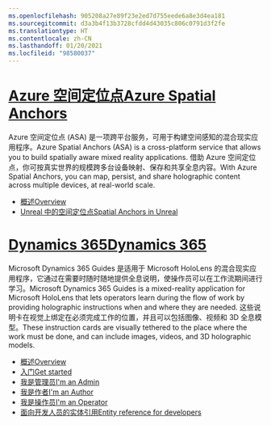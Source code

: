 ```yaml
---
ms.openlocfilehash: 905208a27e89f23e2ed7d755eede6a8e3d4ea181
ms.sourcegitcommit: d3a3b4f13b3728cfdd4d43035c806c0791d3f2fe
ms.translationtype: HT
ms.contentlocale: zh-CN
ms.lasthandoff: 01/20/2021
ms.locfileid: "98580037"
---
```

# <a name="azure-spatial-anchors"></a>[<span data-ttu-id="3486a-101">Azure 空间定位点</span><span class="sxs-lookup"><span data-stu-id="3486a-101">Azure Spatial Anchors</span></span>](#tab/asa)

<span data-ttu-id="3486a-102">Azure 空间定位点 (ASA) 是一项跨平台服务，可用于构建空间感知的混合现实应用程序。</span><span class="sxs-lookup"><span data-stu-id="3486a-102">Azure Spatial Anchors (ASA) is a cross-platform service that allows you to build spatially aware mixed reality applications.</span></span> <span data-ttu-id="3486a-103">借助 Azure 空间定位点，你可按真实世界的规模跨多台设备映射、保存和共享全息内容。</span><span class="sxs-lookup"><span data-stu-id="3486a-103">With Azure Spatial Anchors, you can map, persist, and share holographic content across multiple devices, at real-world scale.</span></span>

* [<span data-ttu-id="3486a-104">概述</span><span class="sxs-lookup"><span data-stu-id="3486a-104">Overview</span></span>](/azure/spatial-anchors/overview) 
* [<span data-ttu-id="3486a-105">Unreal 中的空间定位点</span><span class="sxs-lookup"><span data-stu-id="3486a-105">Spatial Anchors in Unreal</span></span>](../unreal/unreal-azure-spatial-anchors.md) 

# <a name="dynamics-365"></a>[<span data-ttu-id="3486a-106">Dynamics 365</span><span class="sxs-lookup"><span data-stu-id="3486a-106">Dynamics 365</span></span>](#tab/D365)

<span data-ttu-id="3486a-107">Microsoft Dynamics 365 Guides 是适用于 Microsoft HoloLens 的混合现实应用程序，它通过在需要时随时随地提供全息说明，使操作员可以在工作流期间进行学习。</span><span class="sxs-lookup"><span data-stu-id="3486a-107">Microsoft Dynamics 365 Guides is a mixed-reality application for Microsoft HoloLens that lets operators learn during the flow of work by providing holographic instructions when and where they are needed.</span></span> <span data-ttu-id="3486a-108">这些说明卡在视觉上绑定在必须完成工作的位置，并且可以包括图像、视频和 3D 全息模型。</span><span class="sxs-lookup"><span data-stu-id="3486a-108">These instruction cards are visually tethered to the place where the work must be done, and can include images, videos, and 3D holographic models.</span></span>

* [<span data-ttu-id="3486a-109">概述</span><span class="sxs-lookup"><span data-stu-id="3486a-109">Overview</span></span>](/dynamics365/mixed-reality/guides/) 
* [<span data-ttu-id="3486a-110">入门</span><span class="sxs-lookup"><span data-stu-id="3486a-110">Get started</span></span>](/dynamics365/mixed-reality/guides/get-started) 
* [<span data-ttu-id="3486a-111">我是管理员</span><span class="sxs-lookup"><span data-stu-id="3486a-111">I'm an Admin</span></span>](/dynamics365/mixed-reality/guides/setup)
* [<span data-ttu-id="3486a-112">我是作者</span><span class="sxs-lookup"><span data-stu-id="3486a-112">I'm an Author</span></span>](/dynamics365/mixed-reality/guides/authoring-overview) 
* [<span data-ttu-id="3486a-113">我是操作员</span><span class="sxs-lookup"><span data-stu-id="3486a-113">I'm an Operator</span></span>](/dynamics365/mixed-reality/guides/operator-overview) 
* [<span data-ttu-id="3486a-114">面向开发人员的实体引用</span><span class="sxs-lookup"><span data-stu-id="3486a-114">Entity reference for developers</span></span>](/dynamics365/mixed-reality/guides/developer-entity-reference)